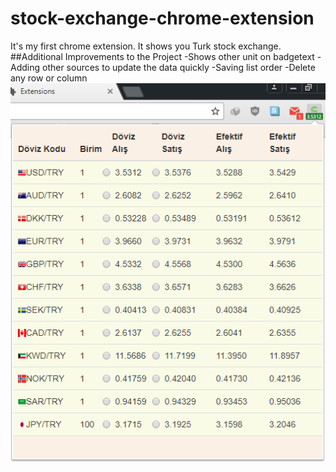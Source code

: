 # stock-exchange-chrome-extension
It's my first chrome extension. It shows you Turk stock exchange.
##Additional Improvements to the Project
-Shows other unit on badgetext
-Adding other sources to update the data quickly
-Saving list order
-Delete any row or column
![alt tag](https://github.com/oguzkaganeren/stock-exchange-chrome-extension/blob/master/screen.png)
